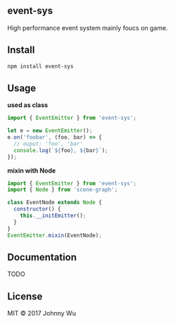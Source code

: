 ## event-sys

High performance event system mainly foucs on game.

## Install

```bash
npm install event-sys
```

## Usage

**used as class**

```javascript
import { EventEmitter } from 'event-sys';

let e = new EventEmitter();
e.on('foobar', (foo, bar) => {
  // ouput: 'foo', 'bar'
  console.log(`${foo}, ${bar}`);
});
```

**mixin with Node**

```javascript
import { EventEmitter } from 'event-sys';
import { Node } from 'scene-graph';

class EventNode extends Node {
  constructor() {
    this.__initEmitter();
  }
}
EventEmitter.mixin(EventNode);
```

## Documentation

TODO

## License

MIT © 2017 Johnny Wu